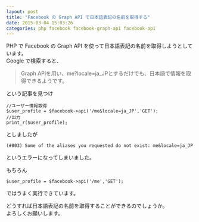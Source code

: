 ```yaml
---
layout: post
title: "Facebook の Graph API で日本語表記の名前を取得する"
date: 2015-03-04 15:03:26
categories: php facebook facebook-graph-api facebook-api
---
```

<p>PHP で Facebook の Graph API を使って日本語表記の名前を取得しようとしています。<br>
Google で検索すると、</p>

<blockquote>
  <p>Graph APIを用い、me?locale=ja_JPとするだけでも、日本語で情報を取得できるようです。</p>
</blockquote>

<p>という記事を見つけ</p>

<pre><code>//ユーザー情報取得
$user_profile = $facebook-&gt;api('/me&amp;locale=ja_JP','GET');
//出力
print_r($user_profile);
</code></pre>

<p>としましたが</p>

<pre><code>(#803) Some of the aliases you requested do not exist: me&amp;locale=ja_JP
</code></pre>

<p>というエラーになってしまいました。</p>

<p>もちろん</p>

<pre><code>$user_profile = $facebook-&gt;api('/me','GET');
</code></pre>

<p>ではうまく実行できています。</p>

<p>どうすれば日本語表記の名前を取得することができるのでしょうか。<br>
よろしくお願いします。</p>
